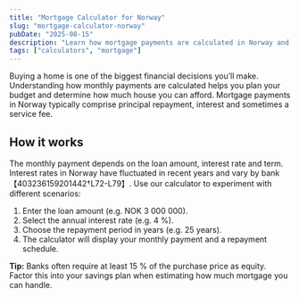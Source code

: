 ```yaml
---
title: "Mortgage Calculator for Norway"
slug: "mortgage-calculator-norway"
pubDate: "2025-08-15"
description: "Learn how mortgage payments are calculated in Norway and try our simple calculator."
tags: ["calculators", "mortgage"]
---
```


Buying a home is one of the biggest financial decisions you’ll make. Understanding how monthly payments are calculated helps you plan your budget and determine how much house you can afford. Mortgage payments in Norway typically comprise principal repayment, interest and sometimes a service fee.

## How it works

The monthly payment depends on the loan amount, interest rate and term. Interest rates in Norway have fluctuated in recent years and vary by bank【403236159201442†L72-L79】. Use our calculator to experiment with different scenarios:

1. Enter the loan amount (e.g. NOK 3 000 000).
2. Select the annual interest rate (e.g. 4 %).
3. Choose the repayment period in years (e.g. 25 years).
4. The calculator will display your monthly payment and a repayment schedule.

**Tip:** Banks often require at least 15 % of the purchase price as equity. Factor this into your savings plan when estimating how much mortgage you can handle.
